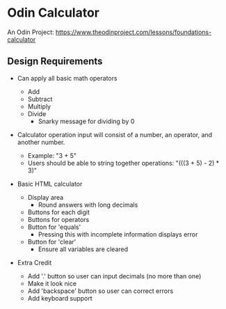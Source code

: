 # Odin Calculator

An Odin Project: https://www.theodinproject.com/lessons/foundations-calculator

## Design Requirements

- Can apply all basic math operators
  - Add
  - Subtract
  - Multiply
  - Divide
    - Snarky message for dividing by 0

- Calculator operation input will consist of a number, an operator, and another number.
  - Example: "3 + 5"
  - Users should be able to string together operations: "(((3 + 5) - 2) * 3)"

- Basic HTML calculator
  - Display area
    - Round answers with long decimals
  - Buttons for each digit
  - Buttons for operators
  - Button for 'equals'
    - Pressing this with incomplete information displays error
  - Button for 'clear'
    - Ensure all variables are cleared

- Extra Credit
  - Add '.' button so user can input decimals (no more than one)
  - Make it look nice
  - Add 'backspace' button so user can correct errors
  - Add keyboard support